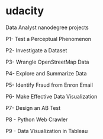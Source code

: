 # udacity
Data Analyst nanodegree projects

P1- Test a Perceptual Phenomenon

P2- Investigate a Dataset

P3- Wrangle OpenStreetMap Data

P4- Explore and Summarize Data

P5- Identify Fraud from Enron Email

P6- Make Effective Data Visualization

P7- Design an AB Test

P8 - Python Web Crawler

P9 - Data Visualization in Tableau
